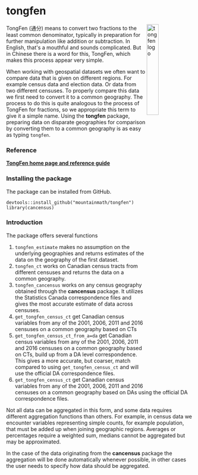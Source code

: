 # tongfen

<a href="https://mountainmath.github.io/tongfen/index.html"><img src="https://raw.githubusercontent.com/mountainMath/tongfen/master/images/tongfen-sticker.png" alt="tongfen logo" align="right" width = "25%" height = "25%"/></a>

TongFen (通分) means to convert two fractions to the least common denominator, typically in preparation for further manipulation like addition or subtraction. In English, that's a mouthful and sounds complicated. But in Chinese there is a word for this, TongFen, which makes this process appear very simple.

When working with geospatial datasets we often want to compare data that is given on different regions. For example census data and election data. Or data from two different censuses. To properly compare this data we first need to convert it to a common geography. The process to do this is quite analogous to the process of TongFen for fractions, so we appropriate this term to give it a simple name. Using the **tongfen** package, preparing data on disparate geographies for comparison by converting them to a common geography is as easy as typing `tongfen`.

### Reference

[**TongFen home page and reference guide**](https://mountainmath.github.io/tongfen/index.html)

### Installing the package

The package can be installed from GitHub.
```
devtools::install_github("mountainmath/tongfen")
library(cancensus)
```

### Introduction

The package offers several functions

1. `tongfen_estimate` makes no assumption on the underlying geographies and returns estimates of the data on the geography of the first dataset.
2. `tongfen_ct` works on Canadian census tracts from different censuses and returns the data on a common geography.
3. `tongfen_cancensus` works on any census geography obtained through the **cancensus** package. It utilizes the Statistics Canada correspondence files and gives the most accurate estimate of data across censuses.
4. `get_tongfen_census_ct` get Canadian census variables from any of the 2001, 2006, 2011 and 2016 censuses on a common geography based on CTs
5. `get_tongfen_census_ct_from_a=da` get Canadian census variables from any of the 2001, 2006, 2011 and 2016 censuses on a common geography based on CTs, build up from a DA level correspondence. This gives a more accurate, but coarser, match compared to using `get_tongfen_census_ct` and will use the official DA correspondence files.
6. `get_tongfen_census_ct` get Canadian census variables from any of the 2001, 2006, 2011 and 2016 censuses on a common geography based on DAs using the official DA correspondence files.

Not all data can be aggregated in this form, and some data requires different aggregation functions than others. For example, in census data we encounter variables representing simple counts, for example population, that must be added up when joining geographic regions. Averages or percentages require a weighted sum, medians cannot be aggregated but may be approximated. 

In the case of the data originating from the **cancensus** package the aggregation will be done automatically whenever possible, in other cases the user needs to specify how data should be aggregated.
